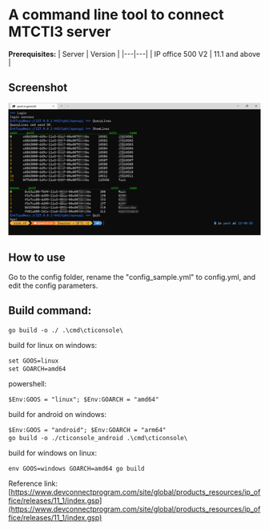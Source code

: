 # A command line tool to connect MTCTI3 server

**Prerequisites:**
| Server  | Version  |
|---|---|
| IP office 500 V2  | 11.1 and above  |

## Screenshot
![ScreenShot](screenshot.png "MTCTI3 cmdline screenshot")

## How to use

Go to the config folder, rename the "config_sample.yml" to config.yml, and edit the config parameters.

## Build command:
```
go build -o ./ .\cmd\cticonsole\ 
```

build for linux on windows:
```
set GOOS=linux
set GOARCH=amd64
```

powershell:
```
$Env:GOOS = "linux"; $Env:GOARCH = "amd64"
```

build for android on windows:
```
$Env:GOOS = "android"; $Env:GOARCH = "arm64"
go build -o ./cticonsole_android .\cmd\cticonsole\ 
```

build for windows on linux:

```
env GOOS=windows GOARCH=amd64 go build
```

Reference link: [https://www.devconnectprogram.com/site/global/products_resources/ip_office/releases/11_1/index.gsp](https://www.devconnectprogram.com/site/global/products_resources/ip_office/releases/11_1/index.gsp) 

